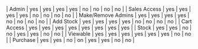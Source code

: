 | Admin              | yes | yes | yes | yes | no  | no  | no  | no  |
| Sales Access       | yes | yes | yes | yes | no  | no  | no  | no  |
| Make/Remove Admins | yes | yes | yes | yes | no  | no  | no  | no  |
| Add Stock          | yes | yes | yes | yes | no  | no  | no  | no  |
| Cart Access        | yes | yes | yes | yes | yes | yes | yes | yes |
| Stock              | yes | yes | no  | no  | yes | yes | no  | no  |
| Viewable           | yes | yes | yes | yes | yes | yes | no  | no  |
| Purchase           | yes | yes | no  | on  | yes | yes | no  | no  |


